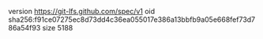 version https://git-lfs.github.com/spec/v1
oid sha256:f91ce07275ec8d73dd4c36ea055017e386a13bbfb9a05e668fef73d786a54f93
size 5188
